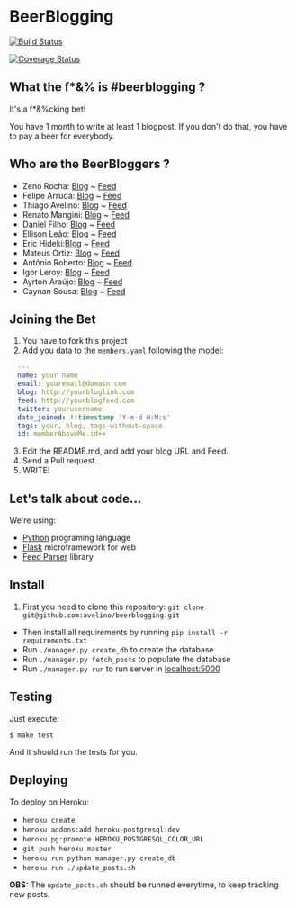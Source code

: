 # BeerBlogging

[![Build Status](https://travis-ci.org/avelino/beerblogging.svg?branch=master)](https://travis-ci.org/avelino/beerblogging)

[![Coverage Status](https://coveralls.io/repos/avelino/beerblogging/badge.svg)](https://coveralls.io/r/avelino/beerblogging)

## What the f*&% is #beerblogging ?

It's a f*&%cking bet!

You have 1 month to write at least 1 blogpost. If you don't do that, you have to pay a beer for everybody.

## Who are the BeerBloggers ?

* Zeno Rocha: [Blog](http://zenorocha.com/) ~ [Feed](http://feeds.feedburner.com/zenorocha)
* Felipe Arruda: [Blog](http://arruda.blog.br/) ~ [Feed](http://www.arruda.blog.br/?feed=rss2)
* Thiago Avelino: [Blog](http://avelino.us/) ~ [Feed](http://feeds.feedburner.com/pyavelino)
* Renato Mangini: [Blog](http://www.renatomangini.com/) ~ [Feed](http://www.renatomangini.com/feeds/posts/default) 
* Daniel Filho: [Blog](http://danielfilho.github.io) ~ [Feed](http://danielfilho.github.io/feed.xml)
* Ellison Leão: [Blog](https://medium.com/@ellisonleao) ~ [Feed](https://medium.com/feed/@ellisonleao)
* Eric Hideki:[Blog](http://ericstk.wordpress.com) ~ [Feed](https://ericstk.wordpress.com/feed/)
* Mateus Ortiz: [Blog](http://mateusortiz.com) ~ [Feed](http://feeds.feedburner.com/mateusortiz)
* Antônio Roberto: [Blog](http://devton.io/) ~ [Feed](http://medium.com/feed/@devton)
* Igor Leroy: [Blog](http://lerrua.com/) ~ [Feed](http://www.lerrua.com/atom.xml)
* Ayrton Araújo: [Blog](http://blog.ayr-ton.net) ~ [Feed](http://feeds.feedburner.com/ayr-ton)
* Caynan Sousa: [Blog](http://blog.caynanland.im) ~ [Feed](http://blog.caynanland.im/feed.xml)

## Joining the Bet

1. You have to fork this project
2. Add you data to the `members.yaml` following the model:
  
  ```YAML
    ---
    name: your name
    email: youremail@domain.com
    blog: http://yourbloglink.com
    feed: http://yourblogfeed.com
    twitter: yourusername
    date_joined: !!timestamp 'Y-m-d H:M:s'
    tags: your, blog, tags-without-space
    id: memberAboveMe.id++
  ```

3. Edit the README.md, and add your blog URL and Feed.
4. Send a Pull request.
5. WRITE!

## Let's talk about code...

We're using:

* [Python](http://python.org/) programing language
* [Flask](http://flask.pocoo.org/) microframework for web
* [Feed Parser](http://www.feedparser.org/) library

## Install

1. First you need to clone this repository: `git clone git@github.com:avelino/beerblogging.git`
* Then install all requirements by running `pip install -r requirements.txt`
* Run `./manager.py create_db` to create the database
* Run `./manager.py fetch_posts` to populate the database
* Run `./manager.py run` to run server in [localhost:5000](http://localhost:5000)


## Testing

Just execute:

```
$ make test
```

And it should run the tests for you.

## Deploying

To deploy on Heroku:

* `heroku create`
* `heroku addons:add heroku-postgresql:dev`
* `heroku pg:promote HEROKU_POSTGRESQL_COLOR_URL`
* `git push heroku master`
* `heroku run python manager.py create_db`
* `heroku run ./update_posts.sh`

**OBS:** The `update_posts.sh` should be runned everytime, to keep tracking new posts.
